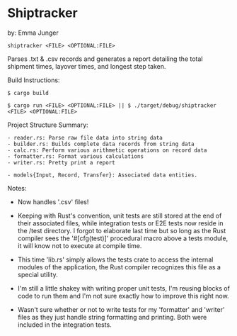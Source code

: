 # Shiptracker
by: Emma Junger

    shiptracker <FILE> <OPTIONAL:FILE>

Parses .txt & .csv records and generates a report detailing the total shipment times, layover times, and longest step taken.

Build Instructions:

    $ cargo build

    $ cargo run <FILE> <OPTIONAL:FILE> || $ ./target/debug/shiptracker <FILE> <OPTIONAL:FILE>


Project Structure Summary:

    - reader.rs: Parse raw file data into string data
    - builder.rs: Builds complete data records from string data
    - calc.rs: Perform various arithmetic operations on record data
    - formatter.rs: Format various calculations
    - writer.rs: Pretty print a report

    - models{Input, Record, Transfer}: Associated data entities.

Notes:
- Now handles '.csv' files!

- Keeping with Rust's convention, unit tests are still stored at the end of their associated files, while integration tests
or E2E tests now reside in the /test directory. I forgot to elaborate last time but so long as the Rust compiler sees
the '#[cfg(test)]' procedural macro above a tests module, it will know not to execute at compile time.

- This time 'lib.rs' simply allows the tests crate to access the internal modules of the application, the Rust compiler recognizes
this file as a special utility.

- I'm still a little shakey with writing proper unit tests, I'm reusing blocks of code to run them and I'm not sure
exactly how to improve this right now.

- Wasn't sure whether or not to write tests for my 'formatter' and 'writer' files as they just handle string formatting and
printing. Both were included in the integration tests.
